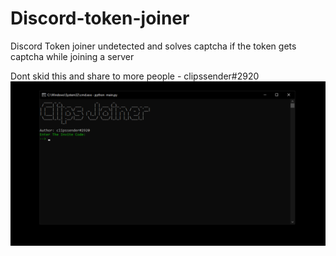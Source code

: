 # Discord-token-joiner
Discord Token joiner undetected and solves captcha if the token gets captcha while joining a server

Dont skid this and share to more people - clipssender#2920
![](clipsjoiner.png)
